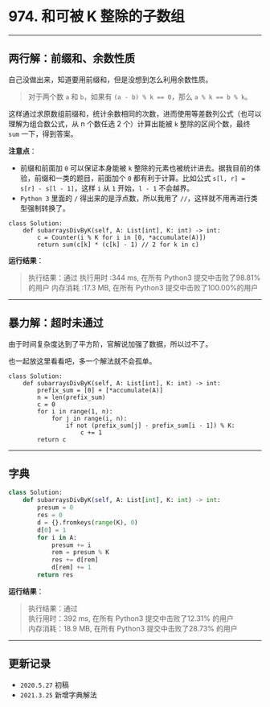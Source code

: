 # 974. 和可被 K 整除的子数组

---

## 两行解：前缀和、余数性质

自己没做出来，知道要用前缀和，但是没想到怎么利用余数性质。

> 对于两个数 `a` 和 `b`，如果有 `(a - b) % k == 0`，那么 `a % k == b % k`。

这样通过求原数组前缀和，统计余数相同的次数，进而使用等差数列公式（也可以理解为组合数公式，从 n 个数任选 2 个）计算出能被 `k` 整除的区间个数，最终 `sum` 一下，得到答案。

**注意点**：

- 前缀和前面加 `0` 可以保证本身能被 `k` 整除的元素也被统计进去。据我目前的体验，前缀和一类的题目，前面加个 `0` 都有利于计算。比如公式 `s[l, r] = s[r] - s[l - 1]`，这样 `i` 从 `1` 开始，`l - 1` 不会越界。
- `Python 3` 里面的 `/` 得出来的是浮点数，所以我用了 `//`，这样就不用再进行类型强制转换了。

```python3
class Solution:
    def subarraysDivByK(self, A: List[int], K: int) -> int:
        c = Counter(i % K for i in [0, *accumulate(A)])
        return sum(c[k] * (c[k] - 1) // 2 for k in c)
```

**运行结果**：

> 执行结果：通过
> 执行用时 :344 ms, 在所有 Python3 提交中击败了98.81% 的用户
> 内存消耗 :17.3 MB, 在所有 Python3 提交中击败了100.00%的用户

---

## 暴力解：超时未通过

由于时间复杂度达到了平方阶，官解说加强了数据，所以过不了。

也一起放这里看看吧，多一个解法就不会孤单。

```python3
class Solution:
    def subarraysDivByK(self, A: List[int], K: int) -> int:
        prefix_sum = [0] + [*accumulate(A)]
        n = len(prefix_sum)
        c = 0
        for i in range(1, n):
            for j in range(i, n):
                if not (prefix_sum[j] - prefix_sum[i - 1]) % K:
                    c += 1
        return c
```

---

## 字典

```python
class Solution:
    def subarraysDivByK(self, A: List[int], K: int) -> int:
        presum = 0
        res = 0
        d = {}.fromkeys(range(K), 0)
        d[0] = 1
        for i in A:
            presum += i
            rem = presum % K
            res += d[rem]
            d[rem] += 1
        return res
```

**运行结果**：

> 执行结果：通过  
> 执行用时：392 ms, 在所有 Python3 提交中击败了12.31% 的用户  
> 内存消耗：18.9 MB, 在所有 Python3 提交中击败了28.73% 的用户

---

## 更新记录

- `2020.5.27` 初稿
- `2021.3.25` 新增字典解法
